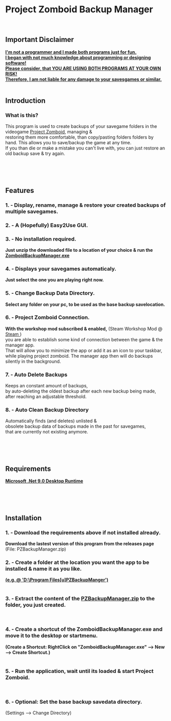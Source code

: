# Project Zomboid Backup Manager
<br/>

## Important Disclaimer <br/>
**<ins>I'm not a programmer and I made both programs just for fun. <br/>
I began with not much knowledge about programming or designing software! <br/>
Please consider, that YOU ARE USING BOTH PROGRAMS AT YOUR OWN RISK! <br/>
Therefore, I am not liable for any damage to your savesgames or similar.</ins>** <br/>
<br/>

## Introduction <br/>
### What is this? <br/>
This program is used to create backups of your savegame folders in the videogame [Project Zomboid](https://store.steampowered.com/app/108600/Project_Zomboid/), managing & <br/>
restoring them more comfortable, than copy/pasting folders folders by hand. This allows you to save/backup the game at any time. <br/>
If you than die or make a mistake you can't live with, you can just restore an old backup save & try again. <br/>

<br/>
<br/>
<br/>

## Features
### 1. - Display, rename, manage & restore your created backups of multiple savegames. <br/>

### 2. - A (Hopefully) Easy2Use GUI. <br/>

### 3. - No installation required. <br/>
**Just unzip the downloaded file to a location of your choice & run the <ins> ZomboidBackupManager.exe** </ins> <br/>

### 4. - Displays your savegames automaticaly. <br/>
**Just select the one you are playing right now.** <br/>

### 5. - Change Backup Data Directory. <br/>
**Select any folder on your pc, to be used as the base backup savelocation.** <br/>

###  6. - Project Zomboid Connection. <br/>
**With the workshop mod subscribed & enabled,** (Steam Workshop Mod @ [ Steam ](https://steamcommunity.com/sharedfiles/filedetails/?id=3453009151)) <br/>
you are able to establish some kind of connection between the game & the manager app. <br/>
That will allow you to minimize the app or add it as an icon to your taskbar, <br/>
while playing project zomboid. The manager app then will do backups silently in the background. <br/>

### 7. - Auto Delete Backups <br/>
Keeps an constant amount of backups, <br/>
by auto-deleting the oldest backup after each new backup being made, <br/>
after reaching an adjustable threshold. <br/>

### 8. - Auto Clean Backup Directory <br/>
Automatically finds (and deletes) unlisted & <br/>
obsolete backup data of backups made in the past for savegames, <br/>
that are currently not existing anymore. <br/>

<br/>
<br/>
<br/>

## Requirements
**[Microsoft .Net 9.0 Desktop Runtime](https://builds.dotnet.microsoft.com/dotnet/WindowsDesktop/9.0.4/windowsdesktop-runtime-9.0.4-win-x64.exe)** <br/>

<br/>
<br/>
<br/>

## Installation <br/>
### 1. - Download the requirements above if not installed already. <br/>
**Download the lastest version of this program from the releases page** <br/>
(File: PZBackupManager.zip) <br/>

### 2. - Create a folder at the location you want the app to be installed & name it as you like. <br/>
**<ins>(e.g. @ 'D:\Program Files\[u]PZBackupManger')</ins>** <br/>
<br/>

### 3. - Extract the content of the <ins>PZBackupManager.zip</ins> to the folder, you just created.<br/>
<br/>

### 4. - Create a shortcut of the ZomboidBackupManager.exe and move it to the desktop or startmenu. <br/>
**(Create a Shortcut: RightClick on "ZomboidBackupManager.exe" --> New --> Create Shortcut.)** <br/>
<br/>

### 5. - Run the application, wait until its loaded & start Project Zomboid. <br/>
<br/>

### 6. - Optional: Set the base backup savedata directory. <br/>
(Settings --> Change Directory) <br/>
<br/>
